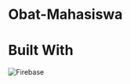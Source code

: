 # Obat-Mahasiswa
# Built With
![Firebase](https://firebase.google.com/products/firestore?gad_source=1&gclid=CjwKCAiAqY6tBhAtEiwAHeRopV7SxB8n9P5yydlWhJ_TXb4u1FPZdgTplBHDcNzohx04BMNW9evc5hoCyXEQAvD_BwE&gclsrc=aw.ds)
